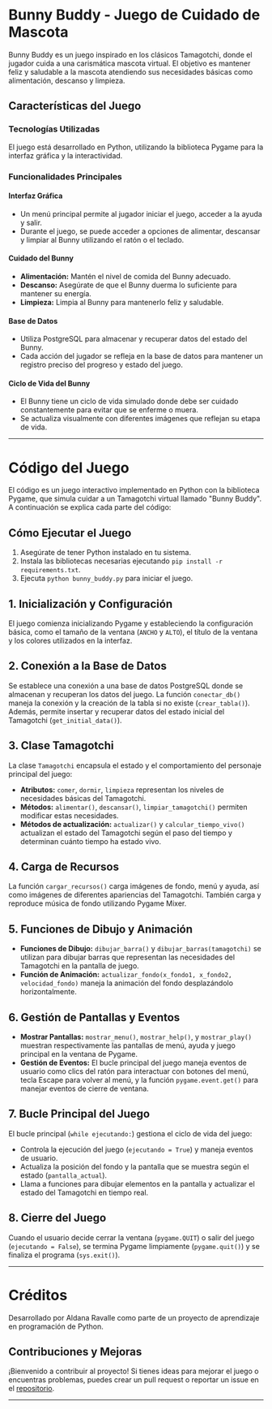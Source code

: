 # Bunny Buddy - Juego de Cuidado de Mascota

Bunny Buddy es un juego inspirado en los clásicos Tamagotchi, donde el jugador cuida a una carismática mascota virtual. El objetivo es mantener feliz y saludable a la mascota atendiendo sus necesidades básicas como alimentación, descanso y limpieza.

## Características del Juego

### Tecnologías Utilizadas
El juego está desarrollado en Python, utilizando la biblioteca Pygame para la interfaz gráfica y la interactividad.

### Funcionalidades Principales

#### Interfaz Gráfica
- Un menú principal permite al jugador iniciar el juego, acceder a la ayuda y salir.
- Durante el juego, se puede acceder a opciones de alimentar, descansar y limpiar al Bunny utilizando el ratón o el teclado.

#### Cuidado del Bunny
- **Alimentación:** Mantén el nivel de comida del Bunny adecuado.
- **Descanso:** Asegúrate de que el Bunny duerma lo suficiente para mantener su energía.
- **Limpieza:** Limpia al Bunny para mantenerlo feliz y saludable.

#### Base de Datos
- Utiliza PostgreSQL para almacenar y recuperar datos del estado del Bunny.
- Cada acción del jugador se refleja en la base de datos para mantener un registro preciso del progreso y estado del juego.

#### Ciclo de Vida del Bunny
- El Bunny tiene un ciclo de vida simulado donde debe ser cuidado constantemente para evitar que se enferme o muera.
- Se actualiza visualmente con diferentes imágenes que reflejan su etapa de vida.

---

# Código del Juego

El código es un juego interactivo implementado en Python con la biblioteca Pygame, que simula cuidar a un Tamagotchi virtual llamado "Bunny Buddy". A continuación se explica cada parte del código:

## Cómo Ejecutar el Juego

1. Asegúrate de tener Python instalado en tu sistema.
2. Instala las bibliotecas necesarias ejecutando `pip install -r requirements.txt`.
3. Ejecuta `python bunny_buddy.py` para iniciar el juego.

## 1. Inicialización y Configuración

El juego comienza inicializando Pygame y estableciendo la configuración básica, como el tamaño de la ventana (`ANCHO` y `ALTO`), el título de la ventana y los colores utilizados en la interfaz.

## 2. Conexión a la Base de Datos

Se establece una conexión a una base de datos PostgreSQL donde se almacenan y recuperan los datos del juego. La función `conectar_db()` maneja la conexión y la creación de la tabla si no existe (`crear_tabla()`). Además, permite insertar y recuperar datos del estado inicial del Tamagotchi (`get_initial_data()`).

## 3. Clase Tamagotchi

La clase `Tamagotchi` encapsula el estado y el comportamiento del personaje principal del juego:

- **Atributos:** `comer`, `dormir`, `limpieza` representan los niveles de necesidades básicas del Tamagotchi.
- **Métodos:** `alimentar()`, `descansar()`, `limpiar_tamagotchi()` permiten modificar estas necesidades.
- **Métodos de actualización:** `actualizar()` y `calcular_tiempo_vivo()` actualizan el estado del Tamagotchi según el paso del tiempo y determinan cuánto tiempo ha estado vivo.

## 4. Carga de Recursos

La función `cargar_recursos()` carga imágenes de fondo, menú y ayuda, así como imágenes de diferentes apariencias del Tamagotchi. También carga y reproduce música de fondo utilizando Pygame Mixer.

## 5. Funciones de Dibujo y Animación

- **Funciones de Dibujo:** `dibujar_barra()` y `dibujar_barras(tamagotchi)` se utilizan para dibujar barras que representan las necesidades del Tamagotchi en la pantalla de juego.
- **Función de Animación:** `actualizar_fondo(x_fondo1, x_fondo2, velocidad_fondo)` maneja la animación del fondo desplazándolo horizontalmente.

## 6. Gestión de Pantallas y Eventos

- **Mostrar Pantallas:** `mostrar_menu()`, `mostrar_help()`, y `mostrar_play()` muestran respectivamente las pantallas de menú, ayuda y juego principal en la ventana de Pygame.
- **Gestión de Eventos:** El bucle principal del juego maneja eventos de usuario como clics del ratón para interactuar con botones del menú, tecla Escape para volver al menú, y la función `pygame.event.get()` para manejar eventos de cierre de ventana.

## 7. Bucle Principal del Juego

El bucle principal (`while ejecutando:`) gestiona el ciclo de vida del juego:

- Controla la ejecución del juego (`ejecutando = True`) y maneja eventos de usuario.
- Actualiza la posición del fondo y la pantalla que se muestra según el estado (`pantalla_actual`).
- Llama a funciones para dibujar elementos en la pantalla y actualizar el estado del Tamagotchi en tiempo real.

## 8. Cierre del Juego

Cuando el usuario decide cerrar la ventana (`pygame.QUIT`) o salir del juego (`ejecutando = False`), se termina Pygame limpiamente (`pygame.quit()`) y se finaliza el programa (`sys.exit()`).

---

# Créditos

Desarrollado por Aldana Ravalle como parte de un proyecto de aprendizaje en programación de Python.

## Contribuciones y Mejoras

¡Bienvenido a contribuir al proyecto! Si tienes ideas para mejorar el juego o encuentras problemas, puedes crear un pull request o reportar un issue en el [repositorio](https://github.com/tu_usuario/bunny-buddy).

---